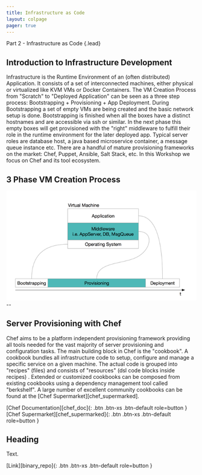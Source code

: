 ```yaml
---
title: Infrastructure as Code
layout: colpage
pager: true
---
```

Part 2 - Infrastructure as Code
{.lead}

<div class="row" markdown="1">
<div class="col-md-6">

<h2>Introduction to Infrastructure Development</h2>

Infrastructure is the Runtime Environment of an (often distributed) Application. It consists of a set of interconnected machines, either physical or virtualized like KVM VMs or Docker Containers. The VM Creation Process from "Scratch" to "Deployed Application" can be seen as a three step process: Bootstrapping + Provisioning + App Deployment.
During Bootstrapping a set of empty VMs are being created and the basic network setup is done. Bootstrapping is finished when all the boxes have a distinct hostnames and are accessible via ssh or similar.
In the next phase this empty boxes will get provisioned with the "right" middleware to fulfill their role in the runtime environment for the later deployed app. Typical server roles are database host, a java based microservice container, a message queue instance etc.
There are a handful of mature provisioning frameworks on the market: Chef, Puppet, Ansible, Salt Stack, etc.
In this Workshop we focus on Chef and its tool ecosystem.  

</div>
<div class="col-md-6" markdown="1">

<h2>3 Phase VM Creation Process</h2>

<img src="img/img1.png" class="img-thumbnail" />

</div>
</div>
--
<div class="row">
<div class="col-md-6">

<h2>Server Provisioning with Chef</h2>

Chef aims to be a platform independent provisioning framework providing all tools needed for the vast majority of server provisioning and configuration tasks. The main building block in Chef is the "cookbook". A cookbook bundles all infrastructure code to setup, configure and manage a specific service on a given machine. The actual code is grouped into "recipes" (files) and consists of "resources" (dsl code blocks inside recipes) . Extended or customized cookbooks can be composed from existing cookbooks using a dependency management tool called "berkshelf". A large number of excellent community cookbooks can be found at the [Chef Supermarket][chef_supermarked].   

[Chef Documentation][chef_doc]{: .btn .btn-xs .btn-default role=button }
[Chef Supermarket][chef_supermarked]{: .btn .btn-xs .btn-default role=button }

</div>
<div class="col-md-6">

<h2>Heading</h2>

Text.

[Link][binary_repo]{: .btn .btn-xs .btn-default role=button }

</div>
</div>
